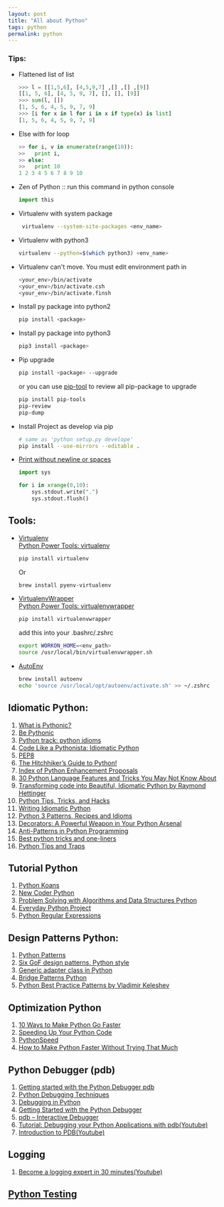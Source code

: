 ```yaml
---
layout: post
title: "All about Python"
tags: python
permalink: python
---
```


### Tips:
* Flattened list of list

  ```python
  >>> l = [[1,5,6], [4,5,9,7] ,[] ,[] ,[9]]
  [[1, 5, 6], [4, 5, 9, 7], [], [], [9]]
  >>> sum(l, [])
  [1, 5, 6, 4, 5, 9, 7, 9]
  >>> [i for x in l for i in x if type(x) is list]
  [1, 5, 6, 4, 5, 9, 7, 9]
  ```
* Else with for loop

  ```python
  >> for i, v in enumerate(range(10)):
  >>   print i,
  >> else:
  >>   print 10
  1 2 3 4 5 6 7 8 9 10
  ```
* Zen of Python :: run this command in python console

  ```python
  import this
  ```
* Virtualenv with system package

  ```sh
   virtualenv --system-site-packages <env_name>
  ```
* Virtualenv with python3

  ```sh
  virtualenv --python=$(which python3) <env_name>
  ```
* Virtualenv can't move. You must edit environment path in

  ```sh
  <your_env>/bin/activate
  <your_env>/bin/activate.csh
  <your_env>/bin/activate.finsh
  ```
* Install py package into python2

  ```sh
  pip install <package>
  ```
* Install py package into python3

  ```sh
  pip3 install <package>
  ```
* Pip upgrade

  ```sh
  pip install <package> --upgrade
  ```

  or you can use [pip-tool](https://github.com/nvie/pip-tools) to review all pip-package to upgrade

  ```sh
  pip install pip-tools
  pip-review
  pip-dump
  ```

* Install Project as develop via pip

  ```sh
  # same as 'python setup.py develope'
  pip install --use-mirrors --editable .
  ```
  
* [Print without newline or spaces](http://stackoverflow.com/questions/493386/how-to-print-in-python-without-newline-or-space)
  
  ```python
  import sys
  
  for i in xrange(0,10):
      sys.stdout.write(".")
      sys.stdout.flush()
  ```

## Tools:
* [Virtualenv](http://virtualenv.readthedocs.org)  
  [Python Power Tools: virtualenv](http://code.tutsplus.com/articles/python-power-tools-virtualenv--net-31560)

  ```sh
  pip install virtualenv
  ```

  Or

  ```sh
  brew install pyenv-virtualenv
  ```
* [VirtualenvWrapper](http://virtualenvwrapper.readthedocs.org)  
  [Python Power Tools: virtualenvwrapper](http://code.tutsplus.com/articles/python-power-tools-virtualenvwrapper--net-31569)

  ```sh
  pip install virtualenvwrapper
  ```
  add this into your .bashrc/.zshrc

  ```sh
  export WORKON_HOME=<env_path>
  source /usr/local/bin/virtualenvwrapper.sh
  ```

* [AutoEnv](https://github.com/kennethreitz/autoenv)

  ```sh
  brew install autoenv
  echo 'source /usr/local/opt/autoenv/activate.sh' >> ~/.zshrc
  ```

## Idiomatic Python:
1. [What is Pythonic?](http://blog.startifact.com/posts/older/what-is-pythonic.html)
2. [Be Pythonic](http://www.cafepy.com/article/be_pythonic/)
3. [Python track: python idioms](http://courses.cms.caltech.edu/cs11/material/python/misc/python_idioms.html)
4. [Code Like a Pythonista: Idiomatic Python](http://python.net/~goodger/projects/pycon/2007/idiomatic/handout.html)
5. [PEP8](http://legacy.python.org/dev/peps/pep-0008/)
6. [The Hitchhiker’s Guide to Python!](http://docs.python-guide.org/en/latest/)
7. [Index of Python Enhancement Proposals](http://legacy.python.org/dev/peps/)
8. [30 Python Language Features and Tricks You May Not Know About](http://sahandsaba.com/thirtyMalika-python-language-features-and-tricks-you-may-not-know.html)
9. [Transforming code into Beautiful, Idiomatic Python by Raymond Hettinger](https://speakerdeck.com/pyconslides/transforming-code-into-beautiful-idiomatic-python-by-raymond-hettinger-1)
10. [Python Tips, Tricks, and Hacks](http://www.siafoo.net/article/52)
11. [Writing Idiomatic Python](http://www.jeffknupp.com/blog/2012/10/04/writing-idiomatic-python/)
12. [Python 3 Patterns, Recipes and Idioms](http://python-3-patterns-idioms-test.readthedocs.org/en/latest/)
13. [Decorators: A Powerful Weapon in Your Python Arsenal](https://speakerdeck.com/pycon2014/decorators-a-powerful-weapon-in-your-python-arsenal-by-colton-myers)
14. [Anti-Patterns in Python Programming](http://lignos.org/py_antipatterns/)
15. [Best python tricks and one-liners](http://www.reddit.com/r/Python/comments/2e5wb7/best_python_tricks_and_oneliners/)
16. [Python Tips and Traps](https://www.airpair.com/python/posts/python-tips-and-traps)

## Tutorial Python
1. [Python Koans](http://github.com/gregmalcolm/python_koans)
2. [New Coder Python](http://newcoder.io)
3. [Problem Solving with Algorithms and Data Structures Python](http://interactivepython.org/runestone/static/pythonds/index.html)
4. [Everyday Python Project](http://interactivepython.org/runestone/static/everyday/index.html)
5. [Python Regular Expressions](https://developers.google.com/edu/python/regular-expressions)


## Design Patterns Python:
1. [Python Patterns](https://github.com/faif/python-patterns)
2. [Six GoF design patterns, Python style](http://ginstrom.com/scribbles/2007/10/08/design-patterns-python-style/)
3. [Generic adapter class in Python](http://ginstrom.com/scribbles/2008/11/06/generic-adapter-class-in-python/)
4. [Bridge Patterns Python](http://en.wikibooks.org/wiki/Computer_Science_Design_Patterns/Bridge_Pattern#Python)
5. [Python Best Practice Patterns by Vladimir Keleshev](http://stevenloria.com/python-best-practice-patterns-by-vladimir-keleshev-notes/)

## Optimization Python
1. [10 Ways to Make Python Go Faster](http://ianwitham.wordpress.com/2009/12/18/making-python-programs-run-faster/)
2. [Speeding Up Your Python Code](http://maxburstein.com/blog/speeding-up-your-python-code/)
3. [PythonSpeed](https://wiki.python.org/moin/PythonSpeed)
4. [How to Make Python Faster Without Trying That Much](http://lukauskas.co.uk/articles/2014/02/12/how-to-make-python-faster-without-trying-that-much/)

## Python Debugger (pdb)
1. [Getting started with the Python Debugger pdb](http://stackoverflow.com/questions/4228637/getting-started-with-the-python-debugger-pdb)
2. [Python Debugging Techniques](https://gimmebar-assets.s3.amazonaws.com/4fe38b76be0a5.html)
3. [Debugging in Python](https://pythonconquerstheuniverse.wordpress.com/2009/09/10/debugging-in-python/)
4. [Getting Started with the Python Debugger](http://tech.pro/tutorial/1382/getting-started-with-the-python-debugger)
5. [pdb – Interactive Debugger](http://pymotw.com/2/pdb/#temporary-breakpoints)
6. [Tutorial: Debugging your Python Applications with pdb(Youtube)](https://www.youtube.com/watch?v=bZZTeKPRSLQ)
7. [Introduction to PDB(Youtube)](https://www.youtube.com/watch?v=vfPtGsSJldg)

## Logging
1. [Become a logging expert in 30 minutes(Youtube)](https://www.youtube.com/watch?v=24_4WWkSmNo)

## [Python Testing]({{url}}/python-testing)
